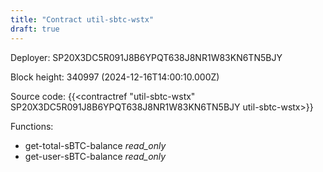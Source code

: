 ```yaml
---
title: "Contract util-sbtc-wstx"
draft: true
---
```

Deployer: SP20X3DC5R091J8B6YPQT638J8NR1W83KN6TN5BJY


 



Block height: 340997 (2024-12-16T14:00:10.000Z)

Source code: {{<contractref "util-sbtc-wstx" SP20X3DC5R091J8B6YPQT638J8NR1W83KN6TN5BJY util-sbtc-wstx>}}

Functions:

* get-total-sBTC-balance _read_only_
* get-user-sBTC-balance _read_only_
